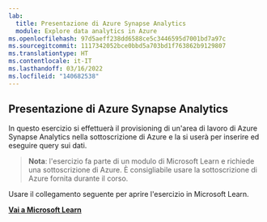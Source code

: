 ```yaml
---
lab:
  title: Presentazione di Azure Synapse Analytics
  module: Explore data analytics in Azure
ms.openlocfilehash: 97d5aeff238dd6588ce5c3446595d7001bd7a97c
ms.sourcegitcommit: 1117342052bce0bbd5a703bd1f763862b9129807
ms.translationtype: HT
ms.contentlocale: it-IT
ms.lasthandoff: 03/16/2022
ms.locfileid: "140682538"
---
```

## <a name="explore-azure-synapse-analytics"></a>Presentazione di Azure Synapse Analytics

In questo esercizio si effettuerà il provisioning di un'area di lavoro di Azure Synapse Analytics nella sottoscrizione di Azure e la si userà per inserire ed eseguire query sui dati.

> **Nota**: l'esercizio fa parte di un modulo di Microsoft Learn e richiede una sottoscrizione di Azure. È consigliabile usare la sottoscrizione di Azure fornita durante il corso.

Usare il collegamento seguente per aprire l'esercizio in Microsoft Learn.

**[Vai a Microsoft Learn](https://docs.microsoft.com/learn/modules/examine-components-of-modern-data-warehouse/5-exercise-azure-synapse#provision-an-azure-synapse-analytics-workspace)**
